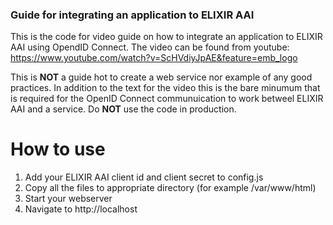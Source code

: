 ### Guide for integrating an application to ELIXIR AAI

This is the code for video guide on how to integrate an application to ELIXIR AAI using OpendID Connect. The video can be found from youtube: https://www.youtube.com/watch?v=ScHVdiyJpAE&feature=emb_logo

This is **NOT** a guide hot to create a web service nor example of any good practices. In addition to the text for the video this is the bare minumum that is required for the OpenID Connect communuication to work betweel ELIXIR AAI and a service. Do **NOT** use the code in production.

# How to use

1. Add your ELIXIR AAI client id and client secret to config.js
2. Copy all the files to appropriate directory (for example /var/www/html)
3. Start your webserver
4. Navigate to http://localhost
